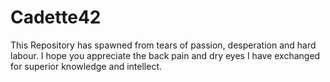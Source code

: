 # Cadette42

This Repository has spawned from tears of passion, desperation and hard labour.
I hope you appreciate the back pain and dry eyes I have exchanged for superior knowledge and intellect.
